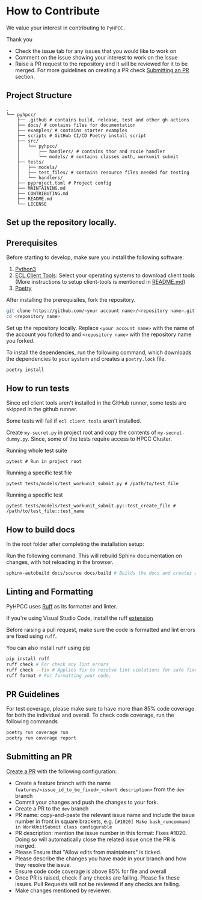 # How to Contribute

We value your interest in contributing to `PyHPCC.`

Thank you

- Check the issue tab for any issues that you would like to work on
- Comment on the issue showing your interest to work on the issue
- Raise a PR request to the repository and it will be reviewed for it to be merged. For more guidelines on creating a PR check [Submitting an PR](#submitting-an-pr) section.

## Project Structure
```
.
└── pyhpcc/
    ├── .github # contains build, release, test and other gh actions
    ├── docs/ # contains files for documentation
    ├── examples/ # contains starter examples
    ├── scripts # GitHub CI/CD Poetry install script
    ├── src/
    │   └── pyhpcc/
    │       ├── handlers/ # contains thor and roxie handler
    │       └── models/ # contains classes auth, workunit submit
    ├── tests/
    │   ├── models/
    │   ├── test_files/ # contains resource files needed for testing
    │   └── handlers/
    ├── pyproject.toml # Project config
    ├── MAINTAINING.md
    ├── CONTRIBUTING.md
    ├── README.md
    └── LICENSE
```

## Set up the repository locally.
## Prerequisites
Before starting to develop, make sure you install the following software:
1. [Python3](https://www.python.org/downloads/)
2. [ECL Client Tools](https://hpccsystems.com/download/): Select your operating systems to download client tools (More instructions to setup client-tools is mentioned in [README.md](README.md))
3. [Poetry](https://python-poetry.org/docs/#installation)

After installing the prerequisites, fork the repository.

```bash
git clone https://github.com/<your account name>/<repository name>.git
cd <repository name>
```
Set up the repository locally. Replace `<your account name>` with the name of the account you forked to and `<repository name>` with the repository name you forked.

To install the dependencies, run the following command, which downloads the dependencies to your system and creates a `poetry.lock` file.

``` bash
poetry install
```

## How to run tests  
Since ecl client tools aren't installed in the GitHub runner, some tests are skipped in the github runner.

Some tests will fail if `ecl client tools` aren't installed.

Create `my-secret.py` in project root and copy the contents of `my-secret-dummy.py`. Since, some of the tests require access to HPCC Cluster.

Running whole test suite

```
pytest # Run in project root
```

Running a specific test file

```
pytest tests/models/test_workunit_submit.py # /path/to/test_file
```

Running a specific test
```
pytest tests/models/test_workunit_submit.py::test_create_file # /path/to/test_file::test_name
```

## How to build docs
In the root folder after completing the installation setup:

Run the following command. This will rebuild Sphinx documentation on changes, with hot reloading in the browser.

``` bash
sphinx-autobuild docs/source docs/build # Builds the docs and creates a live server that reloads on changes
```

## Linting and Formatting
PyHPCC uses [Ruff](https://docs.astral.sh/ruff/) as its formatter and linter.

If you're using Visual Studio Code, install the ruff [extension](https://marketplace.visualstudio.com/items?itemName=charliermarsh.ruff)

Before raising a pull request, make sure the code is formatted and lint errors are fixed using `ruff`.

You can also install `ruff` using pip

``` bash
pip install ruff
ruff check # For check any lint errors
ruff check --fix # Applies fix to resolve lint violations for safe fixes
ruff format # For formatting your code.
```


## PR Guidelines
For test coverage, please make sure to have more than 85% code coverage for both the individual and overall.
To check code coverage, run the following commands
``` bash
poetry run coverage run
poetry run coverage report
```



## Submitting an PR
[Create a PR](https://help.github.com/articles/creating-a-pull-request/) with the following configuration:
- Create a feature branch with the name `features/<issue_id_to_be_fixed>_<short description>` from the `dev` branch
- Commit your changes and push the changes to your fork.
- Create a PR to the `dev` branch
- PR name: copy-and-paste the relevant issue name and include the issue number in front in square brackets, e.g. `[#1020] Make bash_runcommand in WorkUnitSubmit class configurable `
- PR description: mention the issue number in this format: Fixes #1020. Doing so will automatically close the related issue once the PR is merged.
- Please Ensure that "Allow edits from maintainers" is ticked.
- Please describe the changes you have made in your branch and how they resolve the issue.
- Ensure code code coverage is above 85% for file and overall
- Once PR is raised, check if any checks are failing. Please fix these issues. Pull Requests will not be reviewed if any checks are failing.
- Make changes mentioned by reviewer.